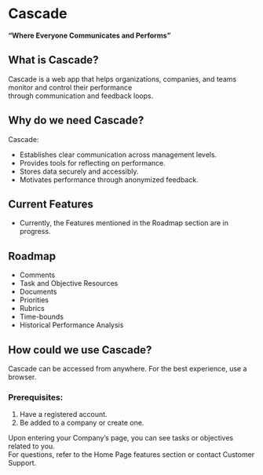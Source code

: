 # Cascade

**“Where Everyone Communicates and Performs”**

## What is Cascade?
Cascade is a web app that helps organizations, companies, and teams monitor and control their performance  
through communication and feedback loops.

## Why do we need Cascade?
Cascade:
- Establishes clear communication across management levels.
- Provides tools for reflecting on performance.
- Stores data securely and accessibly.
- Motivates performance through anonymized feedback.

## Current Features
- Currently, the Features mentioned in the Roadmap section are in progress.

## Roadmap
- Comments
- Task and Objective Resources
- Documents
- Priorities
- Rubrics
- Time-bounds
- Historical Performance Analysis

## How could we use Cascade?
Cascade can be accessed from anywhere. For the best experience, use a browser.

### Prerequisites:
1. Have a registered account.
2. Be added to a company or create one.

Upon entering your Company’s page, you can see tasks or objectives related to you.  
For questions, refer to the Home Page features section or contact Customer Support.

